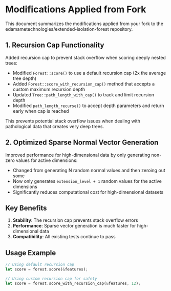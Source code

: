 # Modifications Applied from Fork

This document summarizes the modifications applied from your fork to the edamametechnologies/extended-isolation-forest repository.

## 1. Recursion Cap Functionality

Added recursion cap to prevent stack overflow when scoring deeply nested trees:

- Modified `Forest::score()` to use a default recursion cap (2x the average tree depth)
- Added `Forest::score_with_recursion_cap()` method that accepts a custom maximum recursion depth
- Updated `Tree::path_length_with_cap()` to track and limit recursion depth
- Modified `path_length_recurse()` to accept depth parameters and return early when cap is reached

This prevents potential stack overflow issues when dealing with pathological data that creates very deep trees.

## 2. Optimized Sparse Normal Vector Generation

Improved performance for high-dimensional data by only generating non-zero values for active dimensions:

- Changed from generating N random normal values and then zeroing out some
- Now only generates `extension_level + 1` random values for the active dimensions
- Significantly reduces computational cost for high-dimensional datasets

## Key Benefits

1. **Stability**: The recursion cap prevents stack overflow errors
2. **Performance**: Sparse vector generation is much faster for high-dimensional data
3. **Compatibility**: All existing tests continue to pass

## Usage Example

```rust
// Using default recursion cap
let score = forest.score(&features);

// Using custom recursion cap for safety
let score = forest.score_with_recursion_cap(&features, 12);
``` 